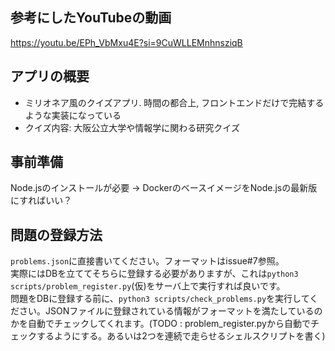## 参考にしたYouTubeの動画
https://youtu.be/EPh_VbMxu4E?si=9CuWLLEMnhnsziqB

## アプリの概要
- ミリオネア風のクイズアプリ. 時間の都合上, フロントエンドだけで完結するような実装になっている
- クイズ内容: 大阪公立大学や情報学に関わる研究クイズ

## 事前準備
Node.jsのインストールが必要 → DockerのベースイメージをNode.jsの最新版にすればいい？

## 問題の登録方法
`problems.json`に直接書いてください。フォーマットはissue#7参照。  
実際にはDBを立ててそちらに登録する必要がありますが、これは`python3 scripts/problem_register.py`(仮)をサーバ上で実行すれば良いです。  
問題をDBに登録する前に、`python3 scripts/check_problems.py`を実行してください。JSONファイルに登録されている情報がフォーマットを満たしているのかを自動でチェックしてくれます。(TODO : problem_register.pyから自動でチェックするようにする。あるいは2つを連続で走らせるシェルスクリプトを書く)

<!-- # Getting Started with Create React App

This project was bootstrapped with [Create React App](https://github.com/facebook/create-react-app).

## Available Scripts

In the project directory, you can run:

### `npm start`

Runs the app in the development mode.\
Open [http://localhost:3000](http://localhost:3000) to view it in your browser.

The page will reload when you make changes.\
You may also see any lint errors in the console.

### `npm test`

Launches the test runner in the interactive watch mode.\
See the section about [running tests](https://facebook.github.io/create-react-app/docs/running-tests) for more information.

### `npm run build`

Builds the app for production to the `build` folder.\
It correctly bundles React in production mode and optimizes the build for the best performance.

The build is minified and the filenames include the hashes.\
Your app is ready to be deployed!

See the section about [deployment](https://facebook.github.io/create-react-app/docs/deployment) for more information.

### `npm run eject`

**Note: this is a one-way operation. Once you `eject`, you can't go back!**

If you aren't satisfied with the build tool and configuration choices, you can `eject` at any time. This command will remove the single build dependency from your project.

Instead, it will copy all the configuration files and the transitive dependencies (webpack, Babel, ESLint, etc) right into your project so you have full control over them. All of the commands except `eject` will still work, but they will point to the copied scripts so you can tweak them. At this point you're on your own.

You don't have to ever use `eject`. The curated feature set is suitable for small and middle deployments, and you shouldn't feel obligated to use this feature. However we understand that this tool wouldn't be useful if you couldn't customize it when you are ready for it.

## Learn More

You can learn more in the [Create React App documentation](https://facebook.github.io/create-react-app/docs/getting-started).

To learn React, check out the [React documentation](https://reactjs.org/).

### Code Splitting

This section has moved here: [https://facebook.github.io/create-react-app/docs/code-splitting](https://facebook.github.io/create-react-app/docs/code-splitting)

### Analyzing the Bundle Size

This section has moved here: [https://facebook.github.io/create-react-app/docs/analyzing-the-bundle-size](https://facebook.github.io/create-react-app/docs/analyzing-the-bundle-size)

### Making a Progressive Web App

This section has moved here: [https://facebook.github.io/create-react-app/docs/making-a-progressive-web-app](https://facebook.github.io/create-react-app/docs/making-a-progressive-web-app)

### Advanced Configuration

This section has moved here: [https://facebook.github.io/create-react-app/docs/advanced-configuration](https://facebook.github.io/create-react-app/docs/advanced-configuration)

### Deployment

This section has moved here: [https://facebook.github.io/create-react-app/docs/deployment](https://facebook.github.io/create-react-app/docs/deployment)

### `npm run build` fails to minify

This section has moved here: [https://facebook.github.io/create-react-app/docs/troubleshooting#npm-run-build-fails-to-minify](https://facebook.github.io/create-react-app/docs/troubleshooting#npm-run-build-fails-to-minify) -->
